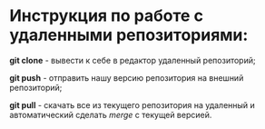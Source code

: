 # Инструкция по работе с удаленными репозиториями: 

**git clone** - вывести к себе в редактор удаленный репозиторий;

**git push** - отправить нашу версию репозитория на внешний репозиторий;

**git pull** - скачать все из текущего репозитория на удаленный и автоматический сделать *merge* с текущей версией.